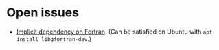 # Open issues
- [Implicit dependency on Fortran](https://github.com/ctuning/ck-math/issues/2). (Can be satisfied on Ubuntu with `apt install libgfortran-dev`.)
